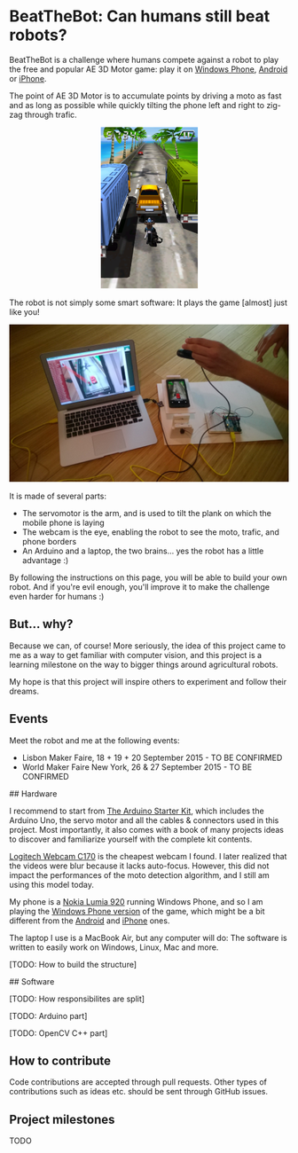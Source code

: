 # BeatTheBot: Can humans still beat robots?

BeatTheBot is a challenge where humans compete against a robot to play the free and popular AE 3D Motor game: play it on [Windows Phone](http://www.windowsphone.com/en-us/store/app/ae-3d-motor/bb5f1317-735d-4e60-a100-9c3f1692ee7c), [Android](https://play.google.com/store/apps/details?id=com.aemobile.games.aemotor3d) or [iPhone](https://itunes.apple.com/us/app/ae-3d-motor/id543841287?mt=8).

The point of AE 3D Motor is to accumulate points by driving a moto as fast and as long as possible while quickly tilting the phone left and right to zig-zag through trafic.

<p align="center">
  <img width="175" src="docs/AE-3D-Motor.png" alt="" />
</p>

The robot is not simply some smart software: It plays the game [almost] just like you!

<p align="center">
  <img width="650" src="docs/BeatTheBotChallenge.jpg" alt="" />
</p>

It is made of several parts:
* The servomotor is the arm, and is used to tilt the plank on which the mobile phone is laying
* The webcam is the eye, enabling the robot to see the moto, trafic, and phone borders
* An Arduino and a laptop, the two brains... yes the robot has a little advantage :)

By following the instructions on this page, you will be able to build your own robot. And if you're evil enough, you'll improve it to make the challenge even harder for humans :)

## But... why?

Because we can, of course!
More seriously, the idea of this project came to me as a way to get familiar with computer vision, and this project is a learning milestone on the way to bigger things around agricultural robots.

My hope is that this project will inspire others to experiment and follow their dreams.

## Events

Meet the robot and me at the following events:

* Lisbon Maker Faire, 18 + 19 + 20 September 2015 - TO BE CONFIRMED
* World Maker Faire New York, 26 & 27 September 2015 - TO BE CONFIRMED

## Hardware

I recommend to start from [The Arduino Starter Kit](https://www.arduino.cc/en/Main/ArduinoStarterKit), which includes the Arduino Uno, the servo motor and all the cables & connectors used in this project. Most importantly, it also comes with a book of many projects ideas to discover and familiarize yourself with the complete kit contents.

[Logitech Webcam C170](http://www.logitech.com/product/webcam-c170) is the cheapest webcam I found. I later realized that the videos were blur because it lacks auto-focus. However, this did not impact the performances of the moto detection algorithm, and I still am using this model today.

My phone is a [Nokia Lumia 920](http://www.microsoft.com/en-us/mobile/phone/lumia920/) running Windows Phone, and so I am playing the [Windows Phone version](http://www.windowsphone.com/en-us/store/app/ae-3d-motor/bb5f1317-735d-4e60-a100-9c3f1692ee7c) of the game, which might be a bit different from the [Android](https://play.google.com/store/apps/details?id=com.aemobile.games.aemotor3d) and [iPhone](https://itunes.apple.com/us/app/ae-3d-motor/id543841287?mt=8) ones.

The laptop I use is a MacBook Air, but any computer will do: The software is written to easily work on Windows, Linux, Mac and more.

[TODO: How to build the structure]

## Software

[TODO: How responsibilites are split]

[TODO: Arduino part]

[TODO: OpenCV C++ part]

## How to contribute

Code contributions are accepted through pull requests.
Other types of contributions such as ideas etc. should be sent through GitHub issues.

## Project milestones

TODO
